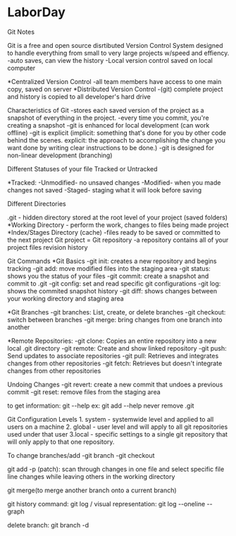 # LaborDay
Git Notes

Git is a free and open source disrtibuted Version Control System designed to handle everything from small to very large projects w/speed and effiency. -auto saves, can view the history -Local version control saved on local computer

*Centralized Version Control -all team members have access to one main copy, saved on server *Distributed Version Control -(git) complete project and history is copied to all developer's hard drive

Characteristics of Git -stores each saved version of the project as a snapshot of everything in the project. -every time you commit, you're creating a snapshot -git is enhanced for local development (can work offline) -git is explicit (implicit: something that's done for you by other code behind the scenes. explicit: the approach to accomplishing the change you want done by writing clear instructions to be done.) -git is designed for non-linear development (branching)

Different Statuses of your file Tracked or Untracked

*Tracked: -Unmodified- no unsaved changes -Modified- when you made changes not saved -Staged- staging what it will look before saving

Different Directories

.git - hidden directory stored at the root level of your project (saved folders)
*Working Directory - perform the work, changes to files being made project *Index/Stages Directory (cache) -files ready to be saved or committed to the next project Git project = Git repository -a repository contains all of your project files revision history

Git Commands *Git Basics -git init: creates a new repository and begins tracking -git add: move modified files into the staging area -git status: shows you the status of your files -git commit: create a snapshot and commit to .git -git config: set and read specific git configurations -git log: shows the commited snapshot history -git diff: shows changes between your working directory and staging area

*Git Branches -git branches: List, create, or delete branches -git checkout: switch between branches -git merge: bring changes from one branch into another

*Remote Repositories: -git clone: Copies an entire repository into a new local .git directory -git remote: Create and show linked repository -git push: Send updates to associate repositories -git pull: Retrieves and integrates changes from other repositories -git fetch: Retrieves but doesn't integrate changes from other repositories

Undoing Changes -git revert: create a new commit that undoes a previous commit -git reset: remove files from the staging area

to get information: git --help ex: git add --help never remove .git

Git Configuration Levels 1. system - systemwide level and applied to all users on a machine 2. global - user level and will apply to all git repositories used under that user 3.local - specific settings to a single git repository that will only apply to that one repository.

To change branches/add -git branch -git checkout

git add -p (patch): scan through changes in one file and select specific file line changes while leaving others in the working directory

git merge(to merge another branch onto a current branch)

git history command: git log / visual representation: git log --oneline --graph

delete branch: git branch -d
